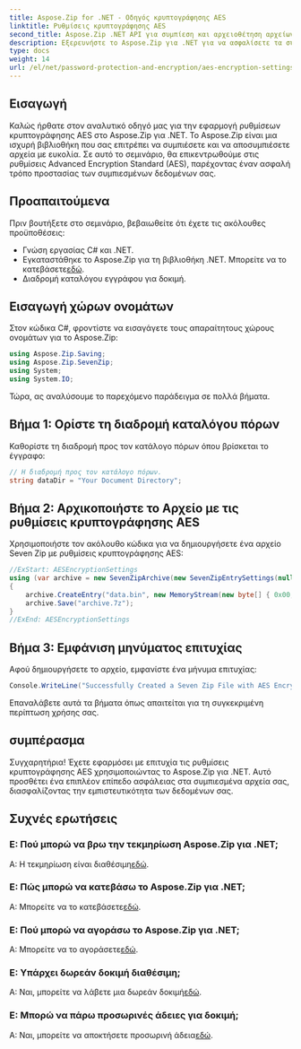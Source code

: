 ```yaml
---
title: Aspose.Zip for .NET - Οδηγός κρυπτογράφησης AES
linktitle: Ρυθμίσεις κρυπτογράφησης AES
second_title: Aspose.Zip .NET API για συμπίεση και αρχειοθέτηση αρχείων
description: Εξερευνήστε το Aspose.Zip για .NET για να ασφαλίσετε τα συμπιεσμένα αρχεία σας με κρυπτογράφηση AES. Κάντε λήψη τώρα για αποτελεσματική προστασία δεδομένων.
type: docs
weight: 14
url: /el/net/password-protection-and-encryption/aes-encryption-settings/
---
```


## Εισαγωγή

Καλώς ήρθατε στον αναλυτικό οδηγό μας για την εφαρμογή ρυθμίσεων κρυπτογράφησης AES στο Aspose.Zip για .NET. Το Aspose.Zip είναι μια ισχυρή βιβλιοθήκη που σας επιτρέπει να συμπιέσετε και να αποσυμπιέσετε αρχεία με ευκολία. Σε αυτό το σεμινάριο, θα επικεντρωθούμε στις ρυθμίσεις Advanced Encryption Standard (AES), παρέχοντας έναν ασφαλή τρόπο προστασίας των συμπιεσμένων δεδομένων σας.

## Προαπαιτούμενα

Πριν βουτήξετε στο σεμινάριο, βεβαιωθείτε ότι έχετε τις ακόλουθες προϋποθέσεις:

- Γνώση εργασίας C# και .NET.
-  Εγκαταστάθηκε το Aspose.Zip για τη βιβλιοθήκη .NET. Μπορείτε να το κατεβάσετε[εδώ](https://releases.aspose.com/zip/net/).
- Διαδρομή καταλόγου εγγράφου για δοκιμή.

## Εισαγωγή χώρων ονομάτων

Στον κώδικα C#, φροντίστε να εισαγάγετε τους απαραίτητους χώρους ονομάτων για το Aspose.Zip:

```csharp
using Aspose.Zip.Saving;
using Aspose.Zip.SevenZip;
using System;
using System.IO;
```

Τώρα, ας αναλύσουμε το παρεχόμενο παράδειγμα σε πολλά βήματα.

## Βήμα 1: Ορίστε τη διαδρομή καταλόγου πόρων

Καθορίστε τη διαδρομή προς τον κατάλογο πόρων όπου βρίσκεται το έγγραφο:

```csharp
// Η διαδρομή προς τον κατάλογο πόρων.
string dataDir = "Your Document Directory";
```

## Βήμα 2: Αρχικοποιήστε το Αρχείο με τις ρυθμίσεις κρυπτογράφησης AES

Χρησιμοποιήστε τον ακόλουθο κώδικα για να δημιουργήσετε ένα αρχείο Seven Zip με ρυθμίσεις κρυπτογράφησης AES:

```csharp
//ExStart: AESEncryptionSettings
using (var archive = new SevenZipArchive(new SevenZipEntrySettings(null, new SevenZipAESEncryptionSettings("p@s$"))))
{
    archive.CreateEntry("data.bin", new MemoryStream(new byte[] { 0x00, 0xFF }));
    archive.Save("archive.7z");
}
//ExEnd: AESEncryptionSettings
```

## Βήμα 3: Εμφάνιση μηνύματος επιτυχίας

Αφού δημιουργήσετε το αρχείο, εμφανίστε ένα μήνυμα επιτυχίας:

```csharp
Console.WriteLine("Successfully Created a Seven Zip File with AES Encryption Settings");
```

Επαναλάβετε αυτά τα βήματα όπως απαιτείται για τη συγκεκριμένη περίπτωση χρήσης σας.

## συμπέρασμα

Συγχαρητήρια! Έχετε εφαρμόσει με επιτυχία τις ρυθμίσεις κρυπτογράφησης AES χρησιμοποιώντας το Aspose.Zip για .NET. Αυτό προσθέτει ένα επιπλέον επίπεδο ασφάλειας στα συμπιεσμένα αρχεία σας, διασφαλίζοντας την εμπιστευτικότητα των δεδομένων σας.

## Συχνές ερωτήσεις

### Ε: Πού μπορώ να βρω την τεκμηρίωση Aspose.Zip για .NET;
 Α: Η τεκμηρίωση είναι διαθέσιμη[εδώ](https://reference.aspose.com/zip/net/).

### Ε: Πώς μπορώ να κατεβάσω το Aspose.Zip για .NET;
 Α: Μπορείτε να το κατεβάσετε[εδώ](https://releases.aspose.com/zip/net/).

### Ε: Πού μπορώ να αγοράσω το Aspose.Zip για .NET;
 Α: Μπορείτε να το αγοράσετε[εδώ](https://purchase.aspose.com/buy).

### Ε: Υπάρχει δωρεάν δοκιμή διαθέσιμη;
 Α: Ναι, μπορείτε να λάβετε μια δωρεάν δοκιμή[εδώ](https://releases.aspose.com/).

### Ε: Μπορώ να πάρω προσωρινές άδειες για δοκιμή;
 Α: Ναι, μπορείτε να αποκτήσετε προσωρινή άδεια[εδώ](https://purchase.aspose.com/temporary-license/).

